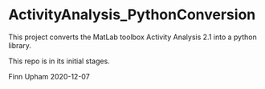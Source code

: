 # ActivityAnalysis_PythonConversion
This project converts the MatLab toolbox Activity Analysis 2.1 into a python library. 

This repo is in its initial stages. 

Finn Upham 2020-12-07